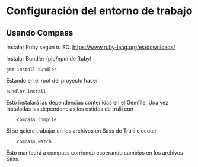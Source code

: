 

# Configuración del entorno de trabajo

## Usando Compass

Instalar Ruby según tu SO. https://www.ruby-lang.org/es/downloads/

Instalar Bundler (pip/npm de Ruby) 

```
gem install bundler
```
 
Estando en el root del proyecto hacer

```
bundler install
```
Esto instalará las dependencias contenidas en el Gemfile. Una vez instaladas las dependencias los estidos de trulii con

```
    compass compile 
```
Si se quiere trabajar en los archivos en Sass de Trulii ejecutar

```
    compass watch
```

Esto mantedrá a compass corriendo esperando cambios en los archivos Sass.



